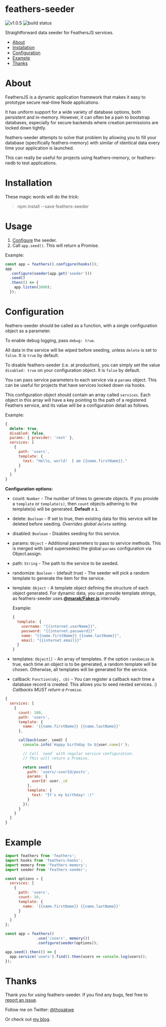 # feathers-seeder

![v1.0.5](https://img.shields.io/badge/version-1.0.5-green.svg)
![build status](https://api.travis-ci.org/thosakwe/feathers-seeder.svg?branch=master)

Straightforward data seeder for FeathersJS services.

* [About](#about)
* [Installation](#installation)
* [Configuration](#configuration)
* [Example](#example)
* [Thanks](#thanks)

# About
FeathersJS is a dynamic application framework that makes it easy to prototype secure real-time Node applications.

It has uniform support for a wide variety of database options, both persistent and in-memory. However, it can often be a pain to bootstrap databases, especially for secure backends where creation permissions are locked down tightly.

feathers-seeder attempts to solve that problem by allowing you to fill your database (specifically feathers-memory) with similar of identical data every time your application is launched.

This can really be useful for projects using feathers-memory, or feathers-nedb to test applications.

# Installation
These magic words will do the trick:
> npm install --save feathers-seeder

# Usage
1.  [Configure](#configuration) the seeder.
2.  Call `app.seed()`. This will return a Promise.

  Example:
  ```js
  const app = feathers().configure(hooks());
  app
    .configure(seeder(app.get('seeder')))
    .seed()
    .then(() => {
      app.listen(3000);
    });
  ```

# Configuration
feathers-seeder should be called as a function, with a single configuration object as a parameter.

To enable debug logging, pass `debug: true`.

All data in the service will be wiped before seeding, unless `delete` is set to `false`. It is `true` by default.

To disable feathers-seeder (i.e. at production), you can simply set the value `disabled: true` on your configuration object. It is `false` by default.

You can pass service parameters to each service via a `params` object. This can be useful for projects that have services locked down via hooks.

This configuration object should contain an array called `services`. Each object in this array will have a key pointing to the path of a registered Feathers service, and its value will be a configuration detail as follows.

Example:

```js
{
  delete: true,
  disabled: false,
  params: { provider: 'rest' },
  services: [
    {
      path: 'users',
      template: {
        text: "Hello, world!  I am {{name.firstName}}."
      }
    }
  ]
}
```

**Configuration options:**
* count: `Number` - The number of times to generate objects. If you provide a `template` or `template(s)`, then `count` objects adhering to the template(s) will be generated. **Default = `1`**.

* delete: `Boolean` - If set to true, then existing data for this service will be deleted before seeding. *Overrides global `delete` setting*.

* disabled: `Boolean` - Disables seeding for this service.

* params: `Object` - Additional parameters to pass to service methods. This is merged with (and supersedes) the global `params` configuration via Object.assign.

* path: `String` - The path to the service to be seeded.

* randomize: `Boolean` - (default true) - The seeder will pick a random template to generate the item for the service.

* template: `Object` - A template object defining the structure of each object generated. For dynamic data, you can provide template strings, as feathers-seeder uses **[@marak/Faker.js](https://github.com/marak/Faker.js/)** internally.

  Example:
  ```js
  {
    template: {
      username: "{{internet.userName}}",
      password: "{{internet.password}}"
      name: "{{name.firstName}} {{name.lastName}}",
      email: "{{internet.email}}"
    }
  }
  ```

* templates: `Object[]` - An array of templates. If the option `randomize` is true, each time an object is to be generated,
a random template will be chosen.  Otherwise, all templates will be generated for the service.

* callback: `Function(obj, cb)` - You can register a callback each time a database record is created. This allows you to seed
nested services. :) *Callbacks MUST return a `Promise`.*

```js
{
  services: [
    {
      count: 100,
      path: 'users',
      template: {
        name: '{{name.firstName}} {{name.lastName}}'
      },

      callback(user, seed) {
        console.info(`Happy birthday to ${user.name}!`);

        // Call `seed` with regular service configuration.
        // This will return a Promise.

        return seed({
          path: 'users/:userId/posts',
          params: {
            userId: user._id
          },
          template: {
            text: "It's my birthday! :)"
          }
        });
      }
    }
  ]
}
```

# Example
```js
import feathers from 'feathers';
import hooks from 'feathers-hooks';
import memory from 'feathers-memory';
import seeder from 'feathers-seeder';

const options = {
  services: [
    {
      path: 'users',
      count: 10,
      template: {
        name: '{{name.firstName}} {{name.lastName}}'
      }
    }
  ]
};

const app = feathers()
              .use('/users', memory())
              .configure(seeder(options));

app.seed().then(() => {
  app.service('users').find().then(users => console.log(users));
});

```

# Thanks
Thank you for using feathers-seeder. If you find any bugs, feel free to [report an issue]().

Follow me on Twitter: [@thosakwe](https://twitter.com/thosakwe)

Or check out [my blog](http://blog.thosakwe.com).
